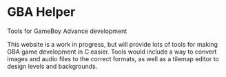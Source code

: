 # GBA Helper

Tools for GameBoy Advance development

This website is a work in progress, but will provide lots of tools for making GBA game development in C easier. 
Tools would include a way to convert images and audio files to the correct formats, as well as a tilemap editor 
to design levels and backgrounds.
